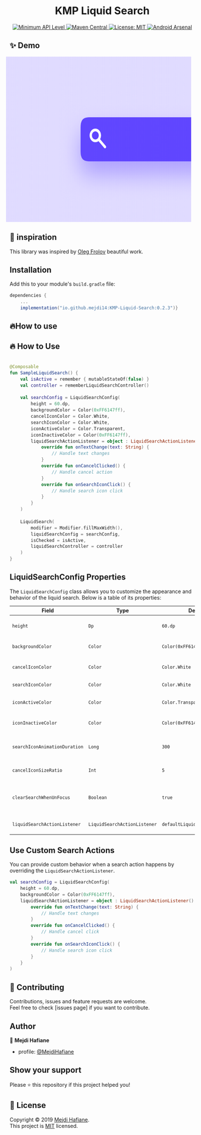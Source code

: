 

<h1 align="center">KMP Liquid Search</h1>

<p align="center">
  <a href="https://developer.android.com/guide/topics/manifest/uses-sdk-element">
    <img src="https://img.shields.io/badge/API-15%2B-blue.svg?style=flat" alt="Minimum API Level" />
  </a>
  <a href="https://maven-badges.herokuapp.com/maven-central/com.example/your-library">
    <img src="https://maven-badges.herokuapp.com/maven-central/com.example/your-library/badge.svg" alt="Maven Central" />
  </a>
  <a href="https://opensource.org/licenses/MIT">
    <img src="https://img.shields.io/badge/License-MIT-yellow.svg" alt="License: MIT" />
  </a>
  <a href="https://android-arsenal.com/">
    <img src="https://img.shields.io/badge/Android%20Arsenal-Liquid%20Slider-green.svg?style=flat" alt="Android Arsenal" />
  </a>
</p>

## ✨ Demo

<div style="display: flex; justify-content: center; align-items: center;">
  <img 
    src="https://raw.githubusercontent.com/mejdi14/KMP-Liquid-Search/main/demo/demo.gif"
    height="450"
    width="545"
    style="margin-right: 20px;"
  />
</div>

## :art: inspiration

This library was inspired by [Oleg Frolov](https://dribbble.com/shots/4605344-Search-icon-interaction) beautiful work.

## Installation

Add this to your module's `build.gradle` file:

```gradle
dependencies {
    ...
    implementation("io.github.mejdi14:KMP-Liquid-Search:0.2.3")}
```

## :fire:How to use
## :fire: How to Use

```kotlin

@Composable
fun SampleLiquidSearch() {
    val isActive = remember { mutableStateOf(false) }
    val controller = rememberLiquidSearchController()

    val searchConfig = LiquidSearchConfig(
        height = 60.dp,
        backgroundColor = Color(0xFF6147ff),
        cancelIconColor = Color.White,
        searchIconColor = Color.White,
        iconActiveColor = Color.Transparent,
        iconInactiveColor = Color(0xFF6147ff),
        liquidSearchActionListener = object : LiquidSearchActionListener() {
            override fun onTextChange(text: String) {
                // Handle text changes
            }
            override fun onCancelClicked() {
                // Handle cancel action
            }
            override fun onSearchIconClick() {
                // Handle search icon click
            }
        }
    )

    LiquidSearch(
        modifier = Modifier.fillMaxWidth(),
        liquidSearchConfig = searchConfig,
        isChecked = isActive,
        liquidSearchController = controller
    )
}
```

## LiquidSearchConfig Properties

The `LiquidSearchConfig` class allows you to customize the appearance and behavior of the liquid search. Below is a table of its properties:

| Field                        | Type                              | Default Value                      | Description                                                   |
|------------------------------|----------------------------------|------------------------------------|---------------------------------------------------------------|
| `height`                     | `Dp`                              | `60.dp`                            | The height of the search bar.                                |
| `backgroundColor`             | `Color`                           | `Color(0xFF6147ff)`               | Background color of the search bar.                          |
| `cancelIconColor`             | `Color`                           | `Color.White`                      | Color of the cancel (X) icon.                                |
| `searchIconColor`             | `Color`                           | `Color.White`                      | Color of the search icon.                                    |
| `iconActiveColor`             | `Color`                           | `Color.Transparent`                | Color when the search is active.                             |
| `iconInactiveColor`           | `Color`                           | `Color(0xFF6147ff)`               | Color when the search is inactive.                           |
| `searchIconAnimationDuration` | `Long`                            | `300`                              | Animation duration for the search icon.                      |
| `cancelIconSizeRatio`         | `Int`                             | `5`                                | The size ratio for the cancel icon.                          |
| `clearSearchWhenUnFocus`      | `Boolean`                         | `true`                             | Whether to clear search when it loses focus.                 |
| `liquidSearchActionListener`  | `LiquidSearchActionListener`      | `defaultLiquidSearchActionListener` | Listener for search interactions. |

## Use Custom Search Actions

You can provide custom behavior when a search action happens by overriding the `LiquidSearchActionListener`.

```kotlin
val searchConfig = LiquidSearchConfig(
    height = 60.dp,
    backgroundColor = Color(0xFF6147ff),
    liquidSearchActionListener = object : LiquidSearchActionListener() {
        override fun onTextChange(text: String) {
            // Handle text changes
        }
        override fun onCancelClicked() {
            // Handle cancel click
        }
        override fun onSearchIconClick() {
            // Handle search icon click
        }
    }
)
```

## 🤝 Contributing

Contributions, issues and feature requests are welcome.<br />
Feel free to check [issues page] if you want to contribute.<br />

## Author

👤 **Mejdi Hafiane**

- profile: [@MejdiHafiane](https://twitter.com/mejdi141)

## Show your support

Please ⭐️ this repository if this project helped you!

## 📝 License

Copyright © 2019 [Mejdi Hafiane](https://github.com/mejdi14).<br />
This project is [MIT](https://github.com/mejdi14/readme-md-generator/blob/master/LICENSE) licensed.
